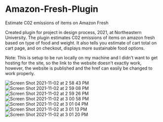 # Amazon-Fresh-Plugin
Estimate C02 emissions of items on Amazon Fresh

Created plugin for project in design process, 2021, at Northeastern University. The plugin estimates C02 emissions of items on amazon fresh based on type of food and weight. It also tells you estimate of cart total on cart page, and on checkout, displays more sustainable food options.

Note: This is setup to be run locally on my machine and I didn't want to get hosting for the site, so the link to the website doesn't exactly work, however, the website is published and the href can easily be changed to work properly.

![Screen Shot 2021-11-02 at 2 58 43 PM](https://user-images.githubusercontent.com/35949542/139927965-0892ef7d-74a6-40fc-bfdd-e8736dcf52f0.png)
![Screen Shot 2021-11-02 at 2 59 08 PM](https://user-images.githubusercontent.com/35949542/139928026-74887104-6f2d-4c16-ac03-cd3d16ffb095.png)
![Screen Shot 2021-11-02 at 2 59 26 PM](https://user-images.githubusercontent.com/35949542/139928065-8fc6b9d9-330d-499f-97c7-50904686e30f.png)
![Screen Shot 2021-11-02 at 3 00 58 PM](https://user-images.githubusercontent.com/35949542/139928314-07690f9a-d96c-4363-9df8-6b002e542054.png)
![Screen Shot 2021-11-02 at 3 01 04 PM](https://user-images.githubusercontent.com/35949542/139928316-fb7458f0-9ffb-4585-904e-46ef993a948e.png)
![Screen Shot 2021-11-02 at 3 01 13 PM](https://user-images.githubusercontent.com/35949542/139928321-69cf4204-2827-4738-b193-d0c9c1fe1339.png)
![Screen Shot 2021-11-02 at 3 01 20 PM](https://user-images.githubusercontent.com/35949542/139928324-0bdf6c75-5b0e-461d-9144-e64d07cc087c.png)
